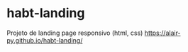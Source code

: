 # habt-landing
Projeto de landing page responsivo (html, css)
https://alair-py.github.io/habt-landing/
